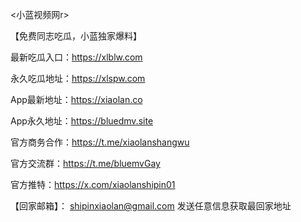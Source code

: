 <小蓝视频网r>

【免费同志吃瓜，小蓝独家爆料】

最新吃瓜入口：https://xlblw.com

永久吃瓜地址：https://xlspw.com

App最新地址：https://xiaolan.co

App永久地址：https://bluedmv.site

官方商务合作：https://t.me/xiaolanshangwu

官方交流群：https://t.me/bluemvGay

官方推特：https://x.com/xiaolanshipin01

【回家邮箱】： shipinxiaolan@gmail.com 发送任意信息获取最回家地址

